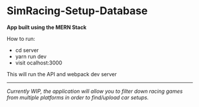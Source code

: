 # SimRacing-Setup-Database

**App built using the MERN Stack**

How to run:
  - cd server
  - yarn run dev
  - visit ocalhost:3000
  
This will run the API and webpack dev server

-------------------------------------------------------------

*Currently WIP, the application will allow you to filter down
racing games from multiple platforms in order to find/upload 
car setups.*
